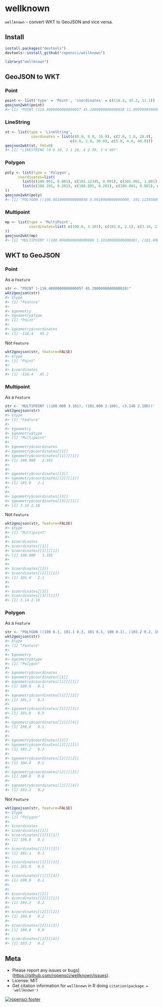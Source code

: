 wellknown
=======



`wellknown` - convert WKT to GeoJSON and vice versa.

## Install


```r
install.packages("devtools")
devtools::install_github("ropensci/wellknown")
```


```r
library("wellknown")
```

## GeoJSON to WKT

### Point


```r
point <- list('type' = 'Point', 'coordinates' = c(116.4, 45.2, 11.1))
geojson2wkt(point)
#> [1] "POINT (116.4000000000000057 45.2000000000000028 11.0999999999999996)"
```

### LineString


```r
st <- list(type = 'LineString',
            coordinates = list(c(0.0, 0.0, 10.0), c(2.0, 1.0, 20.0),
                              c(4.0, 2.0, 30.0), c(5.0, 4.0, 40.0)))
geojson2wkt(st, fmt=0)
#> [1] "LINESTRING (0 0 10, 2 1 20, 4 2 30, 5 4 40)"
```

### Polygon


```r
poly <- list(type = 'Polygon',
      coordinates=list(
        list(c(100.001, 0.001), c(101.12345, 0.001), c(101.001, 1.001), c(100.001, 0.001)),
        list(c(100.201, 0.201), c(100.801, 0.201), c(100.801, 0.801), c(100.201, 0.201))
))
geojson2wkt(poly)
#> [1] "POLYGON ((100.0010000000000048 0.0010000000000000, 101.1234500000000054 0.0010000000000000, 101.0010000000000048 1.0009999999999999, 100.0010000000000048 0.0010000000000000), (100.2009999999999934 0.2010000000000000, 100.8010000000000019 0.2010000000000000, 100.8010000000000019 0.8010000000000000, 100.2009999999999934 0.2010000000000000))"
```

### Multipoint


```r
mp <- list(type = 'MultiPoint', 
           coordinates=list( c(100.0, 3.101), c(101.0, 2.1), c(3.14, 2.18)
))
geojson2wkt(mp)
#> [1] "MULTIPOINT ((100.0000000000000000 3.1010000000000000), (101.0000000000000000 2.1000000000000001), (3.1400000000000001 2.1800000000000002))"
```


## WKT to GeoJSON

### Point

As a `Feature`


```r
str <- "POINT (-116.4000000000000057 45.2000000000000028)"
wkt2geojson(str)
#> $type
#> [1] "Feature"
#> 
#> $geometry
#> $geometry$type
#> [1] "Point"
#> 
#> $geometry$coordinates
#> [1] -116.4   45.2
```

Not `Feature`


```r
wkt2geojson(str, feature=FALSE)
#> $type
#> [1] "Point"
#> 
#> $coordinates
#> [1] -116.4   45.2
```

### Multipoint

As a `Feature`


```r
str <- 'MULTIPOINT ((100.000 3.101), (101.000 2.100), (3.140 2.180))'
wkt2geojson(str)
#> $type
#> [1] "Feature"
#> 
#> $geometry
#> $geometry$type
#> [1] "Multipoint"
#> 
#> $geometry$coordinates
#> $geometry$coordinates[[1]]
#> $geometry$coordinates[[1]][[1]]
#> [1] 100.000   3.101
#> 
#> 
#> $geometry$coordinates[[2]]
#> $geometry$coordinates[[2]][[1]]
#> [1] 101.0   2.1
#> 
#> 
#> $geometry$coordinates[[3]]
#> $geometry$coordinates[[3]][[1]]
#> [1] 3.14 2.18
```

Not `Feature`


```r
wkt2geojson(str, feature=FALSE)
#> $type
#> [1] "Multipoint"
#> 
#> $coordinates
#> $coordinates[[1]]
#> $coordinates[[1]][[1]]
#> [1] 100.000   3.101
#> 
#> 
#> $coordinates[[2]]
#> $coordinates[[2]][[1]]
#> [1] 101.0   2.1
#> 
#> 
#> $coordinates[[3]]
#> $coordinates[[3]][[1]]
#> [1] 3.14 2.18
```

### Polygon

As a `Feature`


```r
str <- "POLYGON ((100 0.1, 101.1 0.3, 101 0.5, 100 0.1), (103.2 0.2, 104.8 0.2, 100.8 0.8, 103.2 0.2))"
wkt2geojson(str)
#> $type
#> [1] "Feature"
#> 
#> $geometry
#> $geometry$type
#> [1] "Polygon"
#> 
#> $geometry$coordinates
#> $geometry$coordinates[[1]]
#> $geometry$coordinates[[1]][[1]]
#> [1] 100.0   0.1
#> 
#> $geometry$coordinates[[1]][[2]]
#> [1] 101.1   0.3
#> 
#> $geometry$coordinates[[1]][[3]]
#> [1] 101.0   0.5
#> 
#> $geometry$coordinates[[1]][[4]]
#> [1] 100.0   0.1
#> 
#> 
#> $geometry$coordinates[[2]]
#> $geometry$coordinates[[2]][[1]]
#> [1] 103.2   0.2
#> 
#> $geometry$coordinates[[2]][[2]]
#> [1] 104.8   0.2
#> 
#> $geometry$coordinates[[2]][[3]]
#> [1] 100.8   0.8
#> 
#> $geometry$coordinates[[2]][[4]]
#> [1] 103.2   0.2
```

Not `Feature`


```r
wkt2geojson(str, feature=FALSE)
#> $type
#> [1] "Polygon"
#> 
#> $coordinates
#> $coordinates[[1]]
#> $coordinates[[1]][[1]]
#> [1] 100.0   0.1
#> 
#> $coordinates[[1]][[2]]
#> [1] 101.1   0.3
#> 
#> $coordinates[[1]][[3]]
#> [1] 101.0   0.5
#> 
#> $coordinates[[1]][[4]]
#> [1] 100.0   0.1
#> 
#> 
#> $coordinates[[2]]
#> $coordinates[[2]][[1]]
#> [1] 103.2   0.2
#> 
#> $coordinates[[2]][[2]]
#> [1] 104.8   0.2
#> 
#> $coordinates[[2]][[3]]
#> [1] 100.8   0.8
#> 
#> $coordinates[[2]][[4]]
#> [1] 103.2   0.2
```

## Meta

* Please report any issues or bugs](https://github.com/ropensci/wellknown/issues).
* License: MIT
* Get citation information for `wellknown` in R doing `citation(package = 'wellknown')`

[![ropensci footer](http://ropensci.org/public_images/github_footer.png)](http://ropensci.org)
